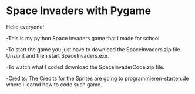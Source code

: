 # Space Invaders with Pygame

 Hello everyone!

-This is my python Space Invaders game that I made for school

-To start the game you just have to download the SpaceInvaders.zip file.
 Unzip it and then start SpaceInvaders.exe.

-To watch what I coded download the SpaceInvaderCode.zip file.

-Credits: The Credits for the Sprites are going to programmieren-starten.de where I learnd how to code such game.
